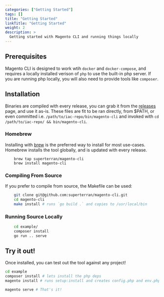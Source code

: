```yaml
---
categories: ["Getting Started"]
tags: [] 
title: "Getting Started"
linkTitle: "Getting Started"
weight: 2
description: >
  Getting started with Magento CLI and running things locally
---
```


## Prerequisites

Magento CLI is designed to work wtih `docker` and `docker-compose`, and requires a locally installed verison of `php` to use the built-in php server. If you are running php locally, you will also need to provide tools like `composer`.


## Installation

Binaries are compiled with every release, you can grab it from the [releases](https://github.com/superterran/magento-cli/releases/) page, and use it as-is. These files are fit to be ran directly, from $PATH, or even committed i.e. `/path/to/iac-repo/bin/magento-cli` and invoked with `cd /path/to/iac-repo/ && bin/magento-cli`.

### Homebrew

Installing with [brew](https://brew.sh/) is the preferred way to install for most use-cases. Homebrew installs the tool globally, and is updated with every release. 

```/bin/bash
    brew tap superterran/magento-cli
    brew install magento-cli
```

### Compiling From Source

If you prefer to compile from source, the Makefile can be used:

```bash
    git clone git@github.com:superterran/magento-cli.git 
    cd magento-cli
    make install # runs `go build .` and copies to /usr/local/bin
```

### Running Source Locally

```bash
    cd example/
    composer install
    go run .. serve
```

## Try it out!

Once installed, you can test out the tool against any project!

```bash
cd example
composer install # lets install the php deps
magento install # runs setup:install and creates config.php and env.php

magento serve # That's it!
```
